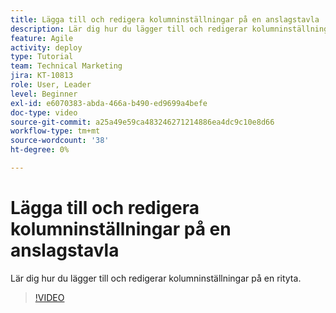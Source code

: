 ```yaml
---
title: Lägga till och redigera kolumninställningar på en anslagstavla
description: Lär dig hur du lägger till och redigerar kolumninställningar på en rityta.
feature: Agile
activity: deploy
type: Tutorial
team: Technical Marketing
jira: KT-10813
role: User, Leader
level: Beginner
exl-id: e6070383-abda-466a-b490-ed9699a4befe
doc-type: video
source-git-commit: a25a49e59ca483246271214886ea4dc9c10e8d66
workflow-type: tm+mt
source-wordcount: '38'
ht-degree: 0%

---
```


# Lägga till och redigera kolumninställningar på en anslagstavla

Lär dig hur du lägger till och redigerar kolumninställningar på en rityta.

>[!VIDEO](https://video.tv.adobe.com/v/347332)
